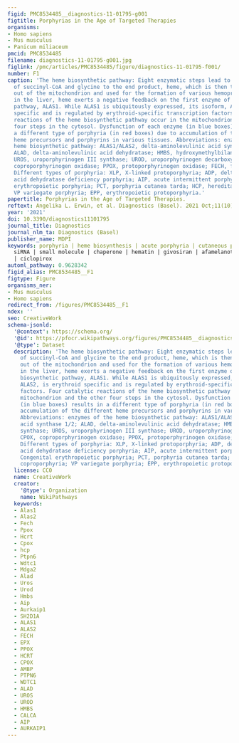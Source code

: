 ```yaml
---
figid: PMC8534485__diagnostics-11-01795-g001
figtitle: Porphyrias in the Age of Targeted Therapies
organisms:
- Homo sapiens
- Mus musculus
- Panicum miliaceum
pmcid: PMC8534485
filename: diagnostics-11-01795-g001.jpg
figlink: /pmc/articles/PMC8534485/figure/diagnostics-11-01795-f001/
number: F1
caption: 'The heme biosynthetic pathway: Eight enzymatic steps lead to the conversion
  of succinyl-CoA and glycine to the end product, heme, which is then transported
  out of the mitochondrion and used for the formation of various hemoproteins. Especially
  in the liver, heme exerts a negative feedback on the first enzyme of the heme biosynthetic
  pathway, ALAS1. While ALAS1 is ubiquitously expressed, its isoform, ALAS2, is erythroid
  specific and is regulated by erythroid-specific transcription factors. Four catalytic
  reactions of the heme biosynthetic pathway occur in the mitochondrion and the other
  four steps in the cytosol. Dysfunction of each enzyme (in blue boxes) results in
  a different type of porphyria (in red boxes) due to accumulation of the different
  heme precursors and porphyrins in various tissues. Abbreviations: enzymes of the
  heme biosynthetic pathway: ALAS1/ALAS2, delta-aminolevulinic acid synthase 1/2;
  ALAD, delta-aminolevulinic acid dehydratase; HMBS, hydroxymethylbilane synthase;
  UROS, uroporphyrinogen III synthase; UROD, uroporphyrinogen decarboxylase; CPOX,
  coproporphyrinogen oxidase; PPOX, protoporphyrinogen oxidase; FECH, ferrochelatase.
  Different types of porphyria: XLP, X-linked protoporphyria; ADP, delta-aminolevulinic
  acid dehydratase deficiency porphyria; AIP, acute intermittent porphyria; CEP, Congenital
  erythropoietic porphyria; PCT, porphyria cutanea tarda; HCP, hereditary coproporphyria;
  VP variegate porphyria; EPP, erythropoietic protoporphyria.'
papertitle: Porphyrias in the Age of Targeted Therapies.
reftext: Angelika L. Erwin, et al. Diagnostics (Basel). 2021 Oct;11(10):1795.
year: '2021'
doi: 10.3390/diagnostics11101795
journal_title: Diagnostics
journal_nlm_ta: Diagnostics (Basel)
publisher_name: MDPI
keywords: porphyria | heme biosynthesis | acute porphyria | cutaneous porphyria |
  siRNA | small molecule | chaperone | hematin | givosiran | afamelanotide | MT-7117
  | ciclopirox
automl_pathway: 0.9628342
figid_alias: PMC8534485__F1
figtype: Figure
organisms_ner:
- Mus musculus
- Homo sapiens
redirect_from: /figures/PMC8534485__F1
ndex: ''
seo: CreativeWork
schema-jsonld:
  '@context': https://schema.org/
  '@id': https://pfocr.wikipathways.org/figures/PMC8534485__diagnostics-11-01795-g001.html
  '@type': Dataset
  description: 'The heme biosynthetic pathway: Eight enzymatic steps lead to the conversion
    of succinyl-CoA and glycine to the end product, heme, which is then transported
    out of the mitochondrion and used for the formation of various hemoproteins. Especially
    in the liver, heme exerts a negative feedback on the first enzyme of the heme
    biosynthetic pathway, ALAS1. While ALAS1 is ubiquitously expressed, its isoform,
    ALAS2, is erythroid specific and is regulated by erythroid-specific transcription
    factors. Four catalytic reactions of the heme biosynthetic pathway occur in the
    mitochondrion and the other four steps in the cytosol. Dysfunction of each enzyme
    (in blue boxes) results in a different type of porphyria (in red boxes) due to
    accumulation of the different heme precursors and porphyrins in various tissues.
    Abbreviations: enzymes of the heme biosynthetic pathway: ALAS1/ALAS2, delta-aminolevulinic
    acid synthase 1/2; ALAD, delta-aminolevulinic acid dehydratase; HMBS, hydroxymethylbilane
    synthase; UROS, uroporphyrinogen III synthase; UROD, uroporphyrinogen decarboxylase;
    CPOX, coproporphyrinogen oxidase; PPOX, protoporphyrinogen oxidase; FECH, ferrochelatase.
    Different types of porphyria: XLP, X-linked protoporphyria; ADP, delta-aminolevulinic
    acid dehydratase deficiency porphyria; AIP, acute intermittent porphyria; CEP,
    Congenital erythropoietic porphyria; PCT, porphyria cutanea tarda; HCP, hereditary
    coproporphyria; VP variegate porphyria; EPP, erythropoietic protoporphyria.'
  license: CC0
  name: CreativeWork
  creator:
    '@type': Organization
    name: WikiPathways
  keywords:
  - Alas1
  - Alas2
  - Fech
  - Ppox
  - Hcrt
  - Cpox
  - hcp
  - Ptpn6
  - Wdtc1
  - Mdga2
  - Alad
  - Uros
  - Urod
  - Hmbs
  - Aip
  - Aurkaip1
  - SH2D1A
  - ALAS1
  - ALAS2
  - FECH
  - EPX
  - PPOX
  - HCRT
  - CPOX
  - AMBP
  - PTPN6
  - WDTC1
  - ALAD
  - UROS
  - UROD
  - HMBS
  - CALCA
  - AIP
  - AURKAIP1
---
```


